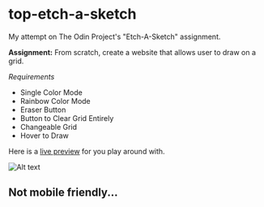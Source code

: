 # top-etch-a-sketch
My attempt on The Odin Project's "Etch-A-Sketch" assignment.

**Assignment:** From scratch, create a website that allows user to draw on a grid.

*Requirements*
- Single Color Mode
- Rainbow Color Mode
- Eraser Button
- Button to Clear Grid Entirely
- Changeable Grid
- Hover to Draw

Here is a [live preview](https://ericgwilliams94.github.io/top-etch-a-sketch/) for you play around with.

![Alt text](https://media.giphy.com/media/p6BLiLlOXoALUTFoWv/giphy.gif)

## Not mobile friendly...
